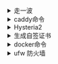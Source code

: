 <details>

<summary>走一波</summary>

```
更新安装软件 
apt update -y
apt update -y && apt upgrade -y
apt install wget curl sudo vim git -y

安装bbr
echo "net.core.default_qdisc=fq" >> /etc/sysctl.conf
echo "net.ipv4.tcp_congestion_control=bbr" >> /etc/sysctl.conf     
echo "net.ipv4.icmp_echo_ignore_all=1" >> /etc/sysctl.conf  
sysctl -p

开关IPV6
curl -O https://github.com/yvhk750/001/raw/main/sh/ipv6.sh && chmod +x ipv6.sh && sudo ./ipv6.sh

安装ssh 
wget https://github.com/yvhk750/001/raw/main/sh/key.sh --no-check-certificate&& bash key.sh yvhk750

caddy NaiveProxy 与 Trojan（支持CF优选IP） 
脚本1
wget -N --no-check-certificate https://github.com/yvhk750/001/raw/main/sh/nt1.sh && bash nt1.sh
脚本2
bash <(curl -s https://raw.githubusercontent.com/yvhk750/001/main/sh/nt.sh) 域名 账号 密码

安装 docker
curl -fsSL https://get.docker.com -o get-docker.sh
sh get-docker.sh

ufw防火墙控制docker 开放80 443 52022
wget -N --no-check-certificate https://github.com/yvhk750/001/raw/main/sh/ufw.sh && bash ufw.sh


安装 alist
curl -fsSL "https://alist.nn.ci/v3.sh" | bash -s install  
更新
curl -fsSL "https://alist.nn.ci/v3.sh" | bash -s update
卸载
curl -fsSL "https://alist.nn.ci/v3.sh" | bash -s uninstall

alist+arist
docker run -d --restart=always -v /etc/alist:/opt/alist/data -v /mnt:/mnt -p 5244:5244 -e PUID=0 -e PGID=0 -e UMASK=022 --name="alist" xhofe/alist-aria2:latest


# 手动设置一个密码,`NEW_PASSWORD`是指你需要设置的密码
docker exec -it alist ./alist admin set NEW_PASSWORD
```
</details>

<details>

<summary>caddy命令</summary>

```
配置重载
systemctl reload caddy
停止
systemctl stop caddy
格式化
caddy fmt /etc/caddy/Caddyfile --overwrite
启动
systemctl start caddy
服务状态
systemctl status caddy
```
</details>


<details>

<summary>Hysteria2</summary>

```
#一键安装Hysteria2
bash <(curl -fsSL https://get.hy2.sh/)
#启动Hysteria2
systemctl start hysteria-server.service
#重启Hysteria2
systemctl restart hysteria-server.service
#查看Hysteria2状态
systemctl status hysteria-server.service
#停止Hysteria2
systemctl stop hysteria-server.service
#设置开机自启
systemctl enable hysteria-server.service
#查看日志
journalctl -u hysteria-server.service
```
服务器配置文件

cat << EOF > /etc/hysteria/config.yaml
listen: :443 #监听端口

#使用CA证书
#acme:
#  domains:
#    - a.com #你的域名，需要先解析到服务器ip
#  email: test@email.com

#使用自签证书
#tls:
#  cert: /etc/hysteria/server.crt
#  key: /etc/hysteria/server.key

auth:
  type: password
  password: qwert5tgb #设置认证密码
  
masquerade:
  type: proxy
  proxy:
    url: https://www.bing.com #伪装网址
    rewriteHost: true
  listenHTTP: :80 
  listenHTTPS: :443 
  forceHTTPS: true 
EOF

</details>

<details>

<summary>生成自签证书</summary>

```
sudo apt update
sudo apt install openssl
cd /etc/hysteria
-------------------------------

cat > openssl.cnf <<EOF
[ req ]
default_bits       = 2048
prompt             = no
default_md         = sha256
distinguished_name = dn
req_extensions     = req_ext

[ dn ]
C  = US
ST = Washington
L  = Redmond
O  = Microsoft
OU = Bing
CN = www.bing.com

[ req_ext ]
subjectAltName = @alt_names

[ alt_names ]
DNS.1 = www.bing.com
DNS.2 = bing.com
EOF

-------------------------------
生成私钥
openssl genrsa -out bing.key 2048
openssl req -new -key bing.key -out bing.csr -config openssl.cnf
openssl x509 -req -days 365 -in bing.csr -signkey bing.key -out bing.crt -extensions req_ext -extfile openssl.cnf
sudo chown hysteria /etc/hysteria/bing.key
sudo chown hysteria /etc/hysteria/bing.crt
```
</details>

<details>

<summary>docker命令</summary>

```
安装
curl -fsSL https://get.docker.com -o get-docker.sh
sh get-docker.sh
查看
docker ps -a
停止
docker stop id
启动
docker start id
重启
docker restart id
删除
docker rm -f id
docker-compose启动
docker compose up -d
docker-compose停止
docker compose down
查看网络
docker inspect id
查看日志
docker logs -f id

docker compose 更新命令
docker compose pull
docker compose up -d

```

</details>

<details>

<summary>ufw 防火墙</summary>

```
  安装
apt-get install ufw
  状态
ufw status
  开启tcp与udp端口
ufw allow 22
  删除端口
ufw delete allow 22
  启动
ufw enable
  停止
ufw disable

------Docker网络之防火墙-----

#修改ufw默认的配置
nano /etc/default/ufw
#把DEFAULT_FORWARD_POLICY修改成下面这样
DEFAULT_FORWARD_POLICY="ACCEPT"

#修改docker.service配置，防止它修改防火墙规则
##docker.service可能在以下3个路径，选任一修改即可##
/usr/lib/systemd/system/docker.service
/etc/systemd/system/multi-user.target.wants/
/lib/systemd/system/docker.service
#修改文件
nano /usr/lib/systemd/system/docker.service
#找到 ExecStart 字段
#默认为：
ExecStart=/usr/bin/dockerd -H fd:// --containerd=/run/containerd/containerd.sock
改为
ExecStart=/usr/bin/dockerd --iptables=false -H fd:// --containerd=/run/containerd/containerd.sock

#修改docker的默认配置。注释DOCKER_OPTS这行，在参数后添加添加--iptables=false
nano /etc/default/docker
#修改文件
DOCKER_OPTS="--dns 8.8.8.8 --dns 8.8.4.4 --iptables=false"

#修改/etc/ufw/before.rules以使容器内部可以访问外网，否则任何容器内的联网操作都会被禁止
nano /etc/ufw/before.rules
#在`*filter`前面添加下面内容，根据自己具体网段往后自行添加
*nat
:POSTROUTING ACCEPT [0:0]
-A POSTROUTING ! -s 172.17.0.0/16 -j MASQUERADE
-A POSTROUTING ! -s 172.18.0.0/16 -j MASQUERADE
-A POSTROUTING ! -s 172.xx.0.0/16 -j MASQUERADE
COMMIT

#重启docker
systemctl daemon-reload && systemctl restart docker

#若不生效重启服务器
```
</details>
